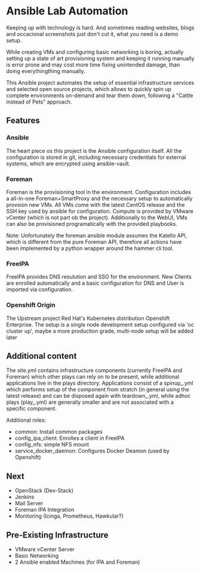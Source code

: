 # Ansible Lab Automation
Keeping up with technology is hard. And sometimes reading websites, blogs and occacional screenshots just don't cut it, what you need is a demo setup.

While creating VMs and configuring basic networking is boring, actually setting up a state of art provisioning system and keeping it running manually is error prone and may cost more time fixing unintended damage, than doing everythingthing manually.

This Ansible project automates the setup of essential infrastructure services and selected open source projects, which allows to quickly spin up complete environments on-demand and tear them down, following a "Cattle instead of Pets" approach.

## Features
### Ansible
The heart piece os this project is the Ansible configuration itself. All the configuration is stored in git, including necessary credentials for external systems, which are encrypted using ansible-vault.  

### Foreman
Foreman is the provisioning tool in the environment. Configuration includes a all-in-one Foreman+SmartProxy and the necessary setup to automatically provsion new VMs. All VMs come with the latest CentOS release and the SSH key used by ansible for configuration. Compute is provided by VMware vCenter (which is not part ob the project). Additionally to the WebUI, VMs can also be provisioned programatically with the provided playbooks.

Note: Unfortunately the foreman ansible module assumes the Katello API, which is different from the pure Foreman API, therefore all actions have been implemented by a python wrapper around the hammer cli tool.

### FreeIPA
FreeIPA provides DNS resulution and SSO for the environment. New Clients are enrolled automatically and a basic configuration for DNS and User is imported via configuration.

### Openshift Origin
The Upstream project Red Hat's Kubernetes distribution Openshift Enterprise. The setup is a single node development setup configured via 'oc cluster up', maybe a more production grade, multi-node setup will be added later

## Additional content
The site.yml contains infrastructure components (currently FreeIPA and Foreman) which other plays can rely on to be present, while additional applications live in the plays directory. Applications consist of a spinup_<name>.yml which performs setup of the component from stratch (in general using the latest release) and can be disposed again with teardown_<name>.yml, while adhoc plays (play_<name>.yml) are generally smaller and are not associated with a specific component.

Additional roles:
- common: Install common packages 
- config_ipa_client: Enrolles a client in FreeIPA
- config_nfs: simple NFS mount
- service_docker_daemon: Configures Docker Deamon (used by Openshift)

## Next
* OpenStack (Dev-Stack)
* Jenkins
* Mail Server
* Foreman IPA Integration
* Monitoring (Icinga, Prometheus, Hawkular?)

## Pre-Existing Infrastructure
* VMware vCenter Server 
* Basic Networking 
* 2 Ansible enabled Machines (for IPA and Foreman)
